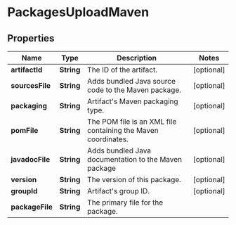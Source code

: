 
# PackagesUploadMaven

## Properties
Name | Type | Description | Notes
------------ | ------------- | ------------- | -------------
**artifactId** | **String** | The ID of the artifact. |  [optional]
**sourcesFile** | **String** | Adds bundled Java source code to the Maven package. |  [optional]
**packaging** | **String** | Artifact&#39;s Maven packaging type. |  [optional]
**pomFile** | **String** | The POM file is an XML file containing the Maven coordinates. |  [optional]
**javadocFile** | **String** | Adds bundled Java documentation to the Maven package |  [optional]
**version** | **String** | The version of this package. |  [optional]
**groupId** | **String** | Artifact&#39;s group ID. |  [optional]
**packageFile** | **String** | The primary file for the package. | 



